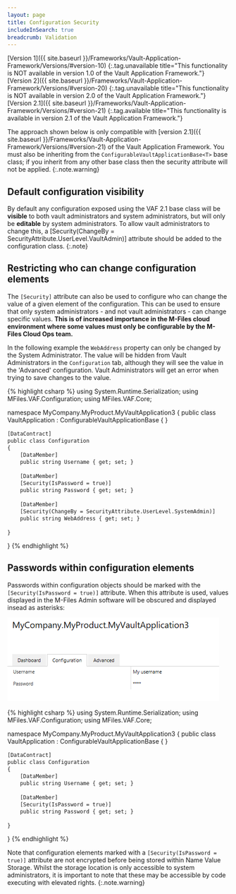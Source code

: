 ```yaml
---
layout: page
title: Configuration Security
includeInSearch: true
breadcrumb: Validation
---
```


[Version 1]({{ site.baseurl }}/Frameworks/Vault-Application-Framework/Versions/#version-10)
{:.tag.unavailable title="This functionality is NOT available in version 1.0 of the Vault Application Framework."}
[Version 2]({{ site.baseurl }}/Frameworks/Vault-Application-Framework/Versions/#version-20)
{:.tag.unavailable title="This functionality is NOT available in version 2.0 of the Vault Application Framework."}
[Version 2.1]({{ site.baseurl }}/Frameworks/Vault-Application-Framework/Versions/#version-21)
{:.tag.available title="This functionality is available in version 2.1 of the Vault Application Framework."}

The approach shown below is only compatible with [version 2.1]({{ site.baseurl }}/Frameworks/Vault-Application-Framework/Versions/#version-21) of the Vault Application Framework.  You must also be inheriting from the `ConfigurableVaultApplicationBase<T>` base class; if you inherit from any other base class then the security attribute will not be applied.
{:.note.warning}

## Default configuration visibility

By default any configuration exposed using the VAF 2.1 base class will be **visible** to both vault administrators and system administrators, but will only be **editable** by system administrators.  To allow vault administrators to change this, a [Security(ChangeBy = SecurityAttribute.UserLevel.VaultAdmin)] attribute should be added to the configuration class.
{:.note}

## Restricting who can change configuration elements

The `[Security]` attribute can also be used to configure who can change the value of a given element of the configuration.  This can be used to ensure that only system administrators - and not vault administrators - can change specific values.  **This is of increased importance in the M-Files cloud environment where some values must only be configurable by the M-Files Cloud Ops team.**

In the following example the `WebAddress` property can only be changed by the System Administrator.  The value will be hidden from Vault Administrators in the `Configuration` tab, although they will see the value in the 'Advanced' configuration.  Vault Administrators will get an error when trying to save changes to the value.

{% highlight csharp %}
using System.Runtime.Serialization;
using MFiles.VAF.Configuration;
using MFiles.VAF.Core;

namespace MyCompany.MyProduct.MyVaultApplication3
{
	public class VaultApplication
		: ConfigurableVaultApplicationBase<Configuration>
	{
	}
	
	[DataContract]
	public class Configuration
	{
		[DataMember]
		public string Username { get; set; }

		[DataMember]
		[Security(IsPassword = true)]
		public string Password { get; set; }

		[DataMember]
		[Security(ChangeBy = SecurityAttribute.UserLevel.SystemAdmin)]
		public string WebAddress { get; set; }
 
	}
}
{% endhighlight %}

## Passwords within configuration elements

Passwords within configuration objects should be marked with the `[Security(IsPassword = true)]` attribute.  When this attribute is used, values displayed in the M-Files Admin software will be obscured and displayed insead as asterisks:

![An example of an obscured password in the M-Files Admin software](obscured-password.png)

{% highlight csharp %}
using System.Runtime.Serialization;
using MFiles.VAF.Configuration;
using MFiles.VAF.Core;

namespace MyCompany.MyProduct.MyVaultApplication3
{
	public class VaultApplication
		: ConfigurableVaultApplicationBase<Configuration>
	{
	}
	
	[DataContract]
	public class Configuration
	{
		[DataMember]
		public string Username { get; set; }

		[DataMember]
		[Security(IsPassword = true)]
		public string Password { get; set; }
 
	}
}
{% endhighlight %}

Note that configuration elements marked with a `[Security(IsPassword = true)]` attribute are not encrypted before being stored within Name Value Storage.  Whilst the storage location is only accessible to system administrators, it is important to note that these may be accessible by code executing with elevated rights.
{:.note.warning}